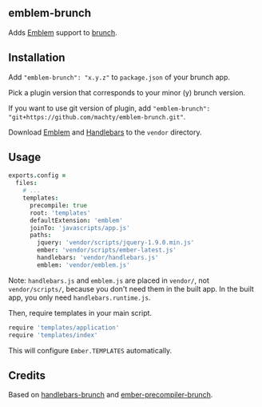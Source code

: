 ## emblem-brunch

Adds [Emblem](http://emblemjs.com/) support to [brunch](http://brunch.io).

## Installation

Add `"emblem-brunch": "x.y.z"` to `package.json` of your brunch app.

Pick a plugin version that corresponds to your minor (y) brunch version.

If you want to use git version of plugin, add
`"emblem-brunch": "git+https://github.com/machty/emblem-brunch.git"`.

Download [Emblem](http://emblemjs.com) and [Handlebars](http://handlebarsjs.com) to the `vendor` directory.

## Usage

```coffeescript
exports.config =
  files:
    # ...
    templates:
      precompile: true
      root: 'templates'
      defaultExtension: 'emblem'
      joinTo: 'javascripts/app.js'
      paths:
        jquery: 'vendor/scripts/jquery-1.9.0.min.js'
        ember: 'vendor/scripts/ember-latest.js'
        handlebars: 'vendor/handlebars.js'
        emblem: 'vendor/emblem.js'
```

Note: `handlebars.js` and `emblem.js` are placed in `vendor/`, not `vendor/scripts/`,
because you don't need them in the built app. In the built app, you only need
`handlebars.runtime.js`.

Then, require templates in your main script.

```coffeescript
require 'templates/application'
require 'templates/index'
```

This will configure `Ember.TEMPLATES` automatically.

## Credits

Based on [handlebars-brunch](https://github.com/brunch/handlebars-brunch) and
[ember-precompiler-brunch](https://github.com/chrixian/ember-precompiler-brunch).
